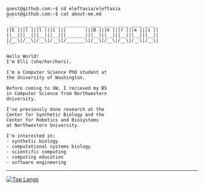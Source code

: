 ``````
guest@github.com:~$ cd eleftasia/eleftasia
guest@github.com:~$ cat about-me.md
```
 ____ ____ ____ ____ _________ ____ ____ ____ ____ ____ 
||E |||l |||l |||i |||       |||B |||e |||r |||e |||s ||
||__|||__|||__|||__|||_______|||__|||__|||__|||__|||__||
|/__\|/__\|/__\|/__\|/_______\|/__\|/__\|/__\|/__\|/__\|
```

Hello World!
I'm Elli (she/her/hers).

I'm a Computer Science PhD student at
the University of Washington.

Before coming to UW, I recieved my BS
in Computer Science from Northwestern
University.

I've previously done research at the
Center for Synthetic Biology and the
Center for Robotics and Biosystems
at Northwestern University.

I'm interested in:
- synthetic biology
- computational systems biology
- scientific computing
- computing education
- software engineering
``````

---

[![Top Langs](https://github-readme-stats.vercel.app/api/top-langs/?username=eleftasia&layout=donut-vertical&langs_count=11)](https://github-readme-stats-one-ochre-36.vercel.app/)
